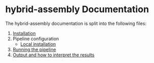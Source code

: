 # hybrid-assembly Documentation

The hybrid-assembly documentation is split into the following files:

1. [Installation](installation.md)
2. Pipeline configuration
    * [Local installation](configuration/local.md)
3. [Running the pipeline](usage.md)
4. [Output and how to interpret the results](output.md)
